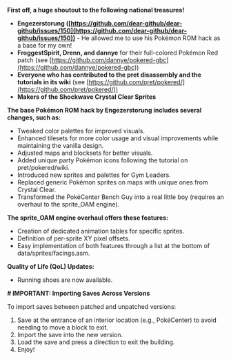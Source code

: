 **First off, a huge shoutout to the following national treasures!**

* **Engezerstorung ([https://github.com/dear-github/dear-github/issues/150](https://github.com/dear-github/dear-github/issues/150))** - He allowed me to use his Pokémon ROM hack as a base for my own!
* **FroggestSpirit, Drenn, and dannye** for their full-colored Pokémon Red patch (see [https://github.com/dannye/pokered-gbc](https://github.com/dannye/pokered-gbc))
* **Everyone who has contributed to the pret disassembly and the tutorials in its wiki** (see [https://github.com/pret/pokered/](https://github.com/pret/pokered/))
* **Makers of the Shockwave Crystal Clear Sprites**

**The base Pokémon ROM hack by Engezerstorung includes several changes, such as:**

* Tweaked color palettes for improved visuals.
* Enhanced tilesets for more color usage and visual improvements while maintaining the vanilla design.
* Adjusted maps and blocksets for better visuals.
* Added unique party Pokémon icons following the tutorial on pret/pokered/wiki.
* Introduced new sprites and palettes for Gym Leaders.
* Replaced generic Pokémon sprites on maps with unique ones from Crystal Clear.
* Transformed the PokéCenter Bench Guy into a real little boy (requires an overhaul to the sprite_OAM engine).

**The sprite_OAM engine overhaul offers these features:**

* Creation of dedicated animation tables for specific sprites.
* Definition of per-sprite XY pixel offsets.
* Easy implementation of both features through a list at the bottom of data/sprites/facings.asm.

**Quality of Life (QoL) Updates:**

* Running shoes are now available.

**# IMPORTANT: Importing Saves Across Versions**

To import saves between patched and unpatched versions:

1. Save at the entrance of an interior location (e.g., PokéCenter) to avoid needing to move a block to exit.
2. Import the save into the new version.
3. Load the save and press a direction to exit the building.
4. Enjoy!
